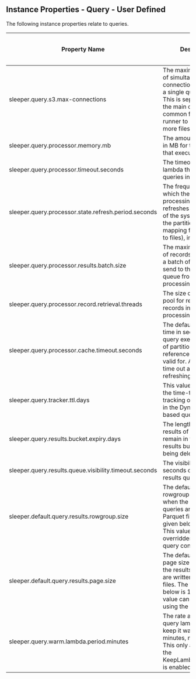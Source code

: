 ## Instance Properties - Query - User Defined

The following instance properties relate to queries.

| Property Name                                          | Description                                                                                                                                                                                | Default Value | Run CDK Deploy When Changed |
|--------------------------------------------------------|--------------------------------------------------------------------------------------------------------------------------------------------------------------------------------------------|---------------|-----------------------------|
| sleeper.query.s3.max-connections                       | The maximum number of simultaneous connections to S3 from a single query runner. This is separated from the main one as it's common for a query runner to need to open more files at once. | 1024          | false                       |
| sleeper.query.processor.memory.mb                      | The amount of memory in MB for the lambda that executes queries.                                                                                                                           |               | true                        |
| sleeper.query.processor.timeout.seconds                | The timeout for the lambda that executes queries in seconds.                                                                                                                               | 900           | true                        |
| sleeper.query.processor.state.refresh.period.seconds   | The frequency with which the query processing lambda refreshes its knowledge of the system state (i.e. the partitions and the mapping from partition to files), in seconds.                | 60            | false                       |
| sleeper.query.processor.results.batch.size             | The maximum number of records to include in a batch of query results send to the results queue from the query processing lambda.                                                           | 2000          | false                       |
| sleeper.query.processor.record.retrieval.threads       | The size of the thread pool for retrieving records in a query processing lambda.                                                                                                           | 10            | false                       |
| sleeper.query.processor.cache.timeout.seconds          | The default amount of time in seconds the query executor's cache of partition and file reference information is valid for. After this it will time out and need refreshing.                | 60            | false                       |
| sleeper.query.tracker.ttl.days                         | This value is used to set the time-to-live on the tracking of the queries in the DynamoDB-based query tracker.                                                                             | 1             | false                       |
| sleeper.query.results.bucket.expiry.days               | The length of time the results of queries remain in the query results bucket before being deleted.                                                                                         | 7             | true                        |
| sleeper.query.results.queue.visibility.timeout.seconds | The visibility timeout in seconds of the query results queue.                                                                                                                              | 900           | true                        |
| sleeper.default.query.results.rowgroup.size            | The default value of the rowgroup size used when the results of queries are written to Parquet files. The value given below is 8MiB. This value can be overridden using the query config.  | 8388608       | false                       |
| sleeper.default.query.results.page.size                | The default value of the page size used when the results of queries are written to Parquet files. The value given below is 128KiB. This value can be overridden using the query config.    | 131072        | false                       |
| sleeper.query.warm.lambda.period.minutes               | The rate at which the query lambda runs to keep it warm (in minutes, must be >=1).  This only applies when the KeepLambdaWarmStack is enabled                                              | 5             | true                        |
